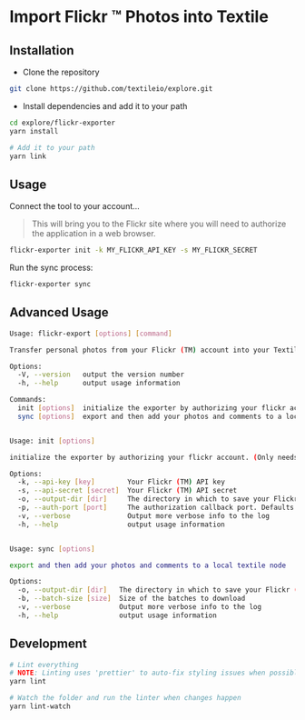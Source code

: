 # Import Flickr ™ Photos into Textile

## Installation

* Clone the repository
```sh
git clone https://github.com/textileio/explore.git
```

* Install dependencies and add it to your path
```sh
cd explore/flickr-exporter
yarn install

# Add it to your path
yarn link
```

## Usage

Connect the tool to your account...

> This will bring you to the Flickr site where you will need to authorize
> the application in a web browser.

```sh
flickr-exporter init -k MY_FLICKR_API_KEY -s MY_FLICKR_SECRET
```

Run the sync process:

```sh
flickr-exporter sync
```

## Advanced Usage

```sh
Usage: flickr-export [options] [command]

Transfer personal photos from your Flickr (TM) account into your Textile wallet

Options:
  -V, --version   output the version number
  -h, --help      output usage information

Commands:
  init [options]  initialize the exporter by authorizing your flickr account. (Only needs to be done once.)
  sync [options]  export and then add your photos and comments to a local textile node


Usage: init [options]

initialize the exporter by authorizing your flickr account. (Only needs to be done once.)

Options:
  -k, --api-key [key]        Your Flickr (TM) API key
  -s, --api-secret [secret]  Your Flickr (TM) API secret
  -o, --output-dir [dir]     The directory in which to save your Flickr (TM) data
  -p, --auth-port [port]     The authorization callback port. Defaults to 7777
  -v, --verbose              Output more verbose info to the log
  -h, --help                 output usage information


Usage: sync [options]

export and then add your photos and comments to a local textile node

Options:
  -o, --output-dir [dir]   The directory in which to save your Flickr (TM) data
  -b, --batch-size [size]  Size of the batches to download
  -v, --verbose            Output more verbose info to the log
  -h, --help               output usage information
```

## Development

```sh
# Lint everything
# NOTE: Linting uses 'prettier' to auto-fix styling issues when possible
yarn lint

# Watch the folder and run the linter when changes happen
yarn lint-watch
```
